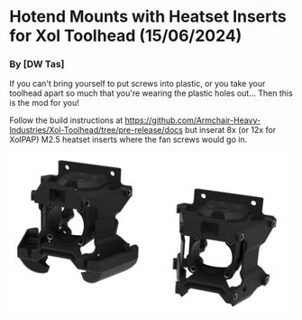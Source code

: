 # Hotend Mounts with Heatset Inserts for Xol Toolhead (15/06/2024)
### By [DW Tas]
If you can't bring yourself to put screws into plastic, or you take your toolhead apart so much that you're wearing the plastic holes out... Then this is the mod for you!

Follow the build instructions at https://github.com/Armchair-Heavy-Industries/Xol-Toolhead/tree/pre-release/docs but inserat 8x (or 12x for XolPAP) M2.5 heatset inserts where the fan screws would go in.

![Installed Heatsets](Images/Xol-Fan_Heatsets.png)
